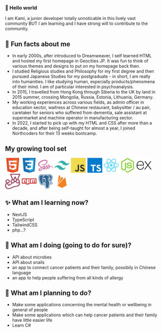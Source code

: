 ### 👋 Hello world
I am Kami, a junior developer totally unnoticable in this lively vast community BUT I am learning and I have strong will to contribute to the community.

## 💬 Fun facts about me
- In early 2000s, after introduced to Dreamweaver, I self learned HTML and hosted my first homepage in Geocities JP. It was fun to think of various themes and designs to put on my homepage back then.
- I studied Religious studies and Philosophy for my first degree and then pursued Japanese Studies for my postgraduate - in short, I am really into humanities. I like studying human, especially products/phenomena of their mind. I am of particular interested in psychoanalysis.
- In 2015, I travelled from Hong Kong through Siberia to the UK by land in 2015 summer, crossing Mongolia, Russia, Estonia, Lithuania, Germany.
- My working experiences across various fields, as admin officer in education sector, waitress at Chinese restaurant, babysitter / au pair, caretaker for seniors who suffered from dementia, sale assistant at supermarket and machine operator in manufacturing sector.
- In 2022, I started to pick up with my HTML and CSS after more than a decade, and after being self-taught for almost a year, I joined Northcoders for their 13 weeks bootcamp.

## My growing tool set

<span align="left" style="background-color: white">
    <img width="50" alt="html" src="./devicons/html5-original.svg" />
</span>
<span align="left" style="background-color: white">
    <img width="50" alt="css" src="./devicons/css3-original.svg" />
</span>
<span align="left" style="background-color: white">
    <img width="50" alt="sass" src="./devicons/sass-original.svg" />
</span>
<span align="left" style="background-color: white">
    <img width="50" alt="tailwindCSS" src="./devicons/tailwindcss-plain.svg" />
</span>
<span align="left" style="background-color: white">
    <img width="50" alt="javascript" src="./devicons/javascript-original.svg" />
</span>
<span align="left" style="background-color: white">
    <img width="50" alt="typescript" src="./devicons/typescript-original.svg" />
</span>
<span align="left" style="background-color: white">
    <img width="50" alt="react" src="./devicons/react-original.svg" />
</span>
<span align="left" style="background-color: white">
    <img width="50" alt="nodeJS" src="./devicons/nodejs-original.svg" />
</span>
<span align="left" style="background-color: white">
    <img width="50" style="background-color: white" alt="express" src="./devicons/express-original.svg" />
</span>
<span align="left" style="background-color: white">
    <img width="50" alt="jest" src="./devicons/jest-plain.svg" />
</span>
<span align="left" style="background-color: white">
    <img width="50" alt="npm" style="background-color: white" src="./devicons/npm-original-wordmark.svg" />
</span>
<span align="left" style="background-color: white">
    <img width="50" alt="psql" src="./devicons/postgresql-plain.svg" />
</span>
<span align="left" style="background-color: white">
    <img width="50" alt="firebase" src="./devicons/firebase-plain.svg" />
</span>

## ✨ What am I learning now?
- NextJS
- TypeScript
- TailwindCSS
- php...?

## 👯 What am I doing (going to do for sure)?
- API about microbes
- API about snails
- an app to connect cancer patients and their family, possibily in Chinese language
- an app to help people suffering from all kinds of allergy

## 🌱 What am I planning to do?
- Make some applications concerning the mental health or wellbeing in general of people
- Make some applications which can help cancer patients and their family have little easier life
- Learn C#

<!--
**kamiviolet/kamiviolet** is a ✨ _special_ ✨ repository because its `README.md` (this file) appears on your GitHub profile.

Here are some ideas to get you started:

- 🔭 I’m currently working on ...
- 🌱 I’m currently learning ...
- 👯 I’m looking to collaborate on ...
- 🤔 I’m looking for help with ...
- 💬 Ask me about ...
- 📫 How to reach me: ...
- 😄 Pronouns: ...
- ⚡ Fun fact: ...
-->
